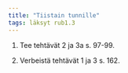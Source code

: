 ```yaml
---
title: "Tiistain tunnille"
tags: läksyt rub1.3
---
```


1. Tee tehtävät 2 ja 3a s. 97-99.

2. Verbeistä tehtävät 1 ja 3 s. 162.
